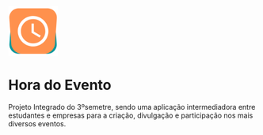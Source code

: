 <img width="100px" height="100px" src="./WebContent/WEB-INF/logo/horadoevento.png">

<h1>Hora do Evento</h1>

<p>Projeto Integrado do 3ºsemetre, sendo uma aplicação intermediadora entre estudantes e empresas para a criação, divulgação e participação nos mais diversos eventos.</p>
